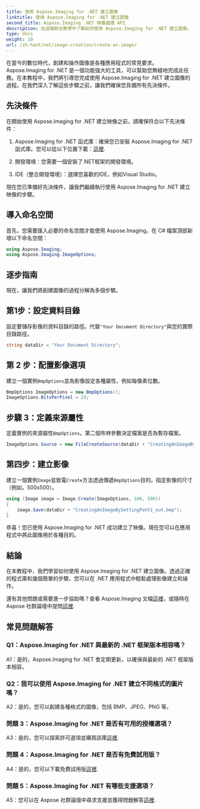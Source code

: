 ```yaml
---
title: 使用 Aspose.Imaging for .NET 建立圖像
linktitle: 使用 Aspose.Imaging for .NET 建立圖像
second_title: Aspose.Imaging .NET 映像處理 API
description: 在這個綜合教學中了解如何使用 Aspose.Imaging for .NET 建立圖像。
type: docs
weight: 10
url: /zh-hant/net/image-creation/create-an-image/
---
```

在當今的數位時代，創建和操作圖像是各種應用程式的常見要求。 Aspose.Imaging for .NET 是一個功能強大的工具，可以幫助您無縫地完成此任務。在本教程中，我們將引導您完成使用 Aspose.Imaging for .NET 建立圖像的過程。在我們深入了解這些步驟之前，讓我們確保您具備所有先決條件。

## 先決條件

在開始使用 Aspose.Imaging for .NET 建立映像之前，請確保符合以下先決條件：

1. Aspose.Imaging for .NET 函式庫：確保您已安裝 Aspose.Imaging for .NET 函式庫。您可以從以下位置下載：[這裡](https://releases.aspose.com/imaging/net/).

2. 開發環境：您需要一個安裝了.NET框架的開發環境。

3. IDE（整合開發環境）：選擇您喜歡的IDE，例如Visual Studio。

現在您已準備好先決條件，讓我們繼續執行使用 Aspose.Imaging for .NET 建立映像的步驟。

## 導入命名空間

首先，您需要匯入必要的命名空間才能使用 Aspose.Imaging。在 C# 檔案頂部新增以下命名空間：


```csharp
using Aspose.Imaging;
using Aspose.Imaging.ImageOptions;
```

## 逐步指南

現在，讓我們將創建圖像的過程分解為多個步驟。

## 第1步：設定資料目錄

設定要儲存影像的資料目錄的路徑。代替`"Your Document Directory"`與您的實際目錄路徑。

```csharp
string dataDir = "Your Document Directory";
```

## 第 2 步：配置影像選項

建立一個實例`BmpOptions`並為影像設定各種屬性，例如每像素位數。

```csharp
BmpOptions ImageOptions = new BmpOptions();
ImageOptions.BitsPerPixel = 24;
```

## 步驟 3：定義來源屬性

定義實例的來源屬性`BmpOptions`。第二個布林參數決定檔案是否為暫存檔案。

```csharp
ImageOptions.Source = new FileCreateSource(dataDir + "CreatingAnImageBySettingPath_out.bmp", false);
```

## 第四步：建立影像

建立一個實例`Image`並致電`Create`方法透過傳遞`BmpOptions`目的。指定影像的尺寸（例如，500x500）。

```csharp
using (Image image = Image.Create(ImageOptions, 500, 500))
{
    image.Save(dataDir + "CreatingAnImageBySettingPath1_out.bmp");
}
```

恭喜！您已使用 Aspose.Imaging for .NET 成功建立了映像。現在您可以在應用程式中將此圖像用於各種目的。

## 結論

在本教程中，我們學習如何使用 Aspose.Imaging for .NET 建立圖像。透過正確的程式庫和幾個簡單的步驟，您可以在 .NET 應用程式中輕鬆處理影像建立和操作。

還有其他問題或需要進一步協助嗎？查看 Aspose.Imaging 文檔[這裡](https://reference.aspose.com/imaging/net/)，或隨時在 Aspose 社群論壇中提問[這裡](https://forum.aspose.com/).

## 常見問題解答

### Q1：Aspose.Imaging for .NET 與最新的 .NET 框架版本相容嗎？

A1：是的，Aspose.Imaging for .NET 會定期更新，以確保與最新的 .NET 框架版本相容。

### Q2：我可以使用 Aspose.Imaging for .NET 建立不同格式的圖片嗎？

A2：是的，您可以創建各種格式的圖像，包括 BMP、JPEG、PNG 等。

### 問題 3：Aspose.Imaging for .NET 是否有可用的授權選項？

 A3：是的，您可以探索許可選項並購買該庫[這裡](https://purchase.aspose.com/buy).

### 問題 4：Aspose.Imaging for .NET 是否有免費試用版？

 A4：是的，您可以下載免費試用版[這裡](https://releases.aspose.com/imaging/net/).

### 問題 5：Aspose.Imaging for .NET 有哪些支援選項？

 A5：您可以在 Aspose 社群論壇中尋求支援並獲得問題解答[這裡](https://forum.aspose.com/).